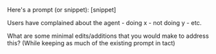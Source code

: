 Here's a prompt (or snippet): [snippet]

Users have complained about the agent - doing x - not doing y - etc.

What are some minimal edits/additions that you would make to address this? (While keeping as much of the existing prompt in tact)
